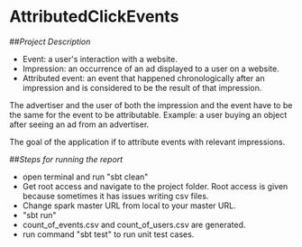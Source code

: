# AttributedClickEvents

##*Project Description*
- Event: a user's interaction with a website.
- Impression: an occurrence of an ad displayed to a user on a website.
- Attributed event: an event that happened chronologically after an impression and is considered to be the result of that impression.

The advertiser and the user of both the impression and the event have to be the same for the event to be attributable. Example: a user buying an object after seeing an ad from an advertiser.

 

The goal of the application if to attribute events with relevant impressions.

##*Steps for running the report*

- open terminal and run "sbt clean"
- Get root access and navigate to the project folder. Root access is given because sometimes it has issues writing csv files.
- Change spark master URL from local to your master URL.
- "sbt run"
- count_of_events.csv and count_of_users.csv are generated.
- run command "sbt test" to run unit test cases.



